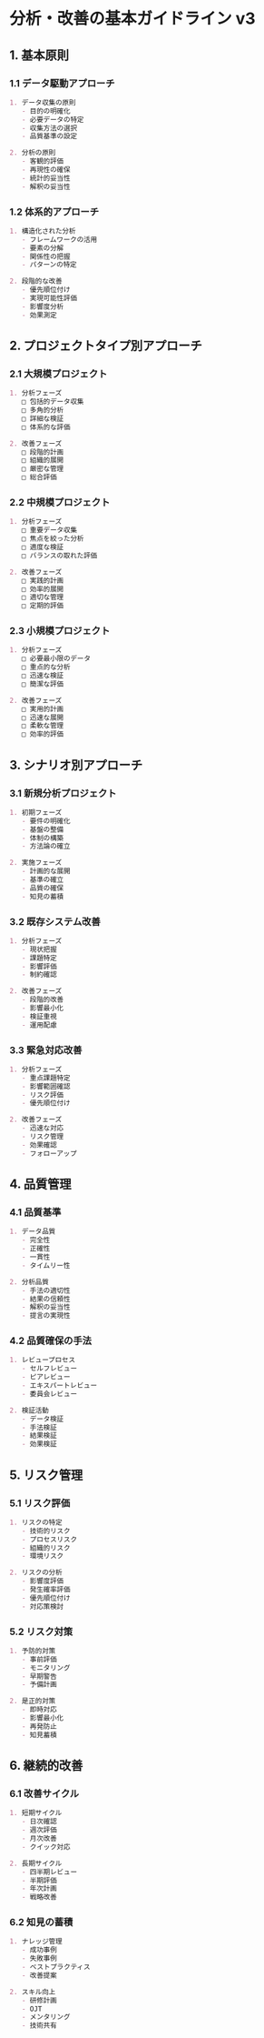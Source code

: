# 分析・改善の基本ガイドライン v3

## 1. 基本原則

### 1.1 データ駆動アプローチ
```markdown
1. データ収集の原則
   - 目的の明確化
   - 必要データの特定
   - 収集方法の選択
   - 品質基準の設定

2. 分析の原則
   - 客観的評価
   - 再現性の確保
   - 統計的妥当性
   - 解釈の妥当性
```

### 1.2 体系的アプローチ
```markdown
1. 構造化された分析
   - フレームワークの活用
   - 要素の分解
   - 関係性の把握
   - パターンの特定

2. 段階的な改善
   - 優先順位付け
   - 実現可能性評価
   - 影響度分析
   - 効果測定
```

## 2. プロジェクトタイプ別アプローチ

### 2.1 大規模プロジェクト
```markdown
1. 分析フェーズ
   □ 包括的データ収集
   □ 多角的分析
   □ 詳細な検証
   □ 体系的な評価

2. 改善フェーズ
   □ 段階的計画
   □ 組織的展開
   □ 厳密な管理
   □ 総合評価
```

### 2.2 中規模プロジェクト
```markdown
1. 分析フェーズ
   □ 重要データ収集
   □ 焦点を絞った分析
   □ 適度な検証
   □ バランスの取れた評価

2. 改善フェーズ
   □ 実践的計画
   □ 効率的展開
   □ 適切な管理
   □ 定期的評価
```

### 2.3 小規模プロジェクト
```markdown
1. 分析フェーズ
   □ 必要最小限のデータ
   □ 重点的な分析
   □ 迅速な検証
   □ 簡潔な評価

2. 改善フェーズ
   □ 実用的計画
   □ 迅速な展開
   □ 柔軟な管理
   □ 効率的評価
```

## 3. シナリオ別アプローチ

### 3.1 新規分析プロジェクト
```markdown
1. 初期フェーズ
   - 要件の明確化
   - 基盤の整備
   - 体制の構築
   - 方法論の確立

2. 実施フェーズ
   - 計画的な展開
   - 基準の確立
   - 品質の確保
   - 知見の蓄積
```

### 3.2 既存システム改善
```markdown
1. 分析フェーズ
   - 現状把握
   - 課題特定
   - 影響評価
   - 制約確認

2. 改善フェーズ
   - 段階的改善
   - 影響最小化
   - 検証重視
   - 運用配慮
```

### 3.3 緊急対応改善
```markdown
1. 分析フェーズ
   - 重点課題特定
   - 影響範囲確認
   - リスク評価
   - 優先順位付け

2. 改善フェーズ
   - 迅速な対応
   - リスク管理
   - 効果確認
   - フォローアップ
```

## 4. 品質管理

### 4.1 品質基準
```markdown
1. データ品質
   - 完全性
   - 正確性
   - 一貫性
   - タイムリー性

2. 分析品質
   - 手法の適切性
   - 結果の信頼性
   - 解釈の妥当性
   - 提言の実現性
```

### 4.2 品質確保の手法
```markdown
1. レビュープロセス
   - セルフレビュー
   - ピアレビュー
   - エキスパートレビュー
   - 委員会レビュー

2. 検証活動
   - データ検証
   - 手法検証
   - 結果検証
   - 効果検証
```

## 5. リスク管理

### 5.1 リスク評価
```markdown
1. リスクの特定
   - 技術的リスク
   - プロセスリスク
   - 組織的リスク
   - 環境リスク

2. リスクの分析
   - 影響度評価
   - 発生確率評価
   - 優先順位付け
   - 対応策検討
```

### 5.2 リスク対策
```markdown
1. 予防的対策
   - 事前評価
   - モニタリング
   - 早期警告
   - 予備計画

2. 是正的対策
   - 即時対応
   - 影響最小化
   - 再発防止
   - 知見蓄積
```

## 6. 継続的改善

### 6.1 改善サイクル
```markdown
1. 短期サイクル
   - 日次確認
   - 週次評価
   - 月次改善
   - クイック対応

2. 長期サイクル
   - 四半期レビュー
   - 半期評価
   - 年次計画
   - 戦略改善
```

### 6.2 知見の蓄積
```markdown
1. ナレッジ管理
   - 成功事例
   - 失敗事例
   - ベストプラクティス
   - 改善提案

2. スキル向上
   - 研修計画
   - OJT
   - メンタリング
   - 技術共有